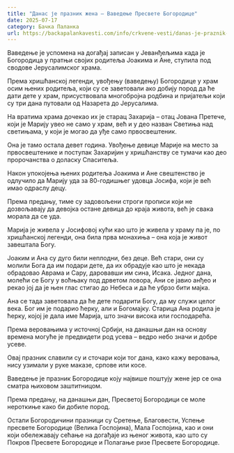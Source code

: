 ```yaml
---
title: "Данас је празник жена – Ваведење Пресвете Богородице"
date: 2025-07-17
category: Бачка Паланка
url: https://backapalankavesti.com/info/crkvene-vesti/danas-je-praznik-zena-vavedenje-presvete-bogorodice5/
---
```


Ваведење је успомена на догађај записан у Јеванђељима када је Богородица у пратњи својих родитеља Јоакима и Ане, ступила под сводове Јерусалимског храма.

Према хришћанској легенди, увођењу (ваведењу) Богородице у храм осим њених родитеља, који су се заветовали ако добију пород да ће дати дете у храм, присуствовала многобројна родбина и пријатељи који су три дана путовали од Назарета до Јерусалима.

На вратима храма дочекао их је старац Захарија – отац Јована Претече, који је Марију увео не само у храм, већ и у део назван Светиња над светињама, у који је могао да уђе само првосвештеник.

Она је тамо остала девет година. Увођење девице Марије на место за првосвештенике и поступак Захаријин у хришћанству се тумачи као део пророчанства о доласку Спаситеља.

Након упокојења њених родитеља Јоакима и Ане свештенство је одлучило да Марију уда за 80-годишњег удовца Јосифа, који је већ имао одраслу децу.

Према предању, тиме су задовољени строги прописи који не дозвољавају да девојка остане девица до краја живота, већ је свака морала да се уда.

Марија је живела у Јосифовој кући као што је живела у храму па је, по хришћанској легенди, она била прва монахиња – она која је живот завештала Богу.

Јоаким и Ана су дуго били неплодни, без деце. Већ стари, они су молили Бога да им подари дете, да их обрадује као што је некада обрадовао Аврама и Сару, даровавши им сина, Исака. Једног дана, молећи се Богу у воћњаку под дрветом ловора, Ани се јавио анђео и рекао јој да је њен глас стигао до Небеса и да ће убрзо бити мајка.

Ана се тада заветовала да ће дете подарити Богу, да му служи целог века. Бог им је подарио ћерку, али и Богомајку. Старица Ана родила је ћерку, којој је дала име Марија, што значи висока или господарећа.

Према веровањима у источној Србији, на данашњи дан на основу времена могуће је предвидети род усева – ведро небо значи и добре усеве.

Овај празник славили су и сточари који тог дана, како кажу веровања, нису узимали у руке маказе, српове или косе.

Ваведење је празник Богородице коју највише поштују жене јер се она сматра њиховом заштитницом.

Према предању, на данашњи дан, Пресветој Богородици се моле нероткиње како би добиле пород.

Остали Богородичини празници су Сретење, Благовести, Успење пресвете Богородице (Велика Госпојина), Мала Госпојина, као и они који обележавају сећање на догађаје из њеног живота, као што су Покров Пресвете Богородице и Полагање ризе Пресвете Богородице.
